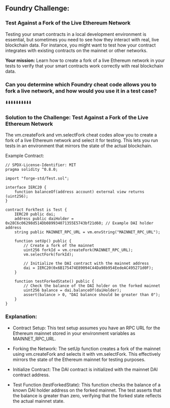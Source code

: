 ## Foundry Challenge: 
### Test Against a Fork of the Live Ethereum Network

Testing your smart contracts in a local development environment is essential, but sometimes you need to see how they interact with real, live blockchain data. For instance, you might want to test how your contract integrates with existing contracts on the mainnet or other networks.

**Your mission:** 
Learn how to create a fork of a live Ethereum network in your tests to verify that your smart contracts work correctly with real blockchain data.

### Can you determine which Foundry cheat code allows you to fork a live network, and how would you use it in a test case?

:arrow_down::arrow_down::arrow_down::arrow_down::arrow_down::arrow_down::arrow_down::arrow_down::arrow_down::arrow_down:

### Solution to the Challenge: Test Against a Fork of the Live Ethereum Network

The vm.createFork and vm.selectFork cheat codes allow you to create a fork of a live Ethereum network and select it for testing. This lets you run tests in an environment that mirrors the state of the actual blockchain.

Example Contract:

```solidity
// SPDX-License-Identifier: MIT
pragma solidity ^0.8.0;

import "forge-std/Test.sol";

interface IERC20 {
    function balanceOf(address account) external view returns (uint256);
}

contract ForkTest is Test {
    IERC20 public dai;
    address public daiHolder = 0x28C6c06298d514Db089934071355E5743bf21d60; // Example DAI holder address
    string public MAINNET_RPC_URL = vm.envString("MAINNET_RPC_URL");

    function setUp() public {
        // Create a fork of the mainnet
        uint256 forkId = vm.createFork(MAINNET_RPC_URL);
        vm.selectFork(forkId);

        // Initialize the DAI contract with the mainnet address
        dai = IERC20(0x6B175474E89094C44Da98b954EedeAC495271d0F);
    }

    function testForkedState() public {
        // Check the balance of the DAI holder on the forked mainnet
        uint256 balance = dai.balanceOf(daiHolder);
        assert(balance > 0, "DAI balance should be greater than 0");
    }
}
```

### Explanation:

- Contract Setup: This test setup assumes you have an RPC URL for the Ethereum mainnet stored in your environment variables as MAINNET_RPC_URL.
  
- Forking the Network: The setUp function creates a fork of the mainnet using vm.createFork and selects it with vm.selectFork. This effectively mirrors the state of the Ethereum mainnet for testing purposes.
  
- Initialize Contract: The DAI contract is initialized with the mainnet DAI contract address.
  
- Test Function (testForkedState): This function checks the balance of a known DAI holder address on the forked mainnet. The test asserts that the balance is greater than zero, verifying that the forked state reflects the actual mainnet state.
